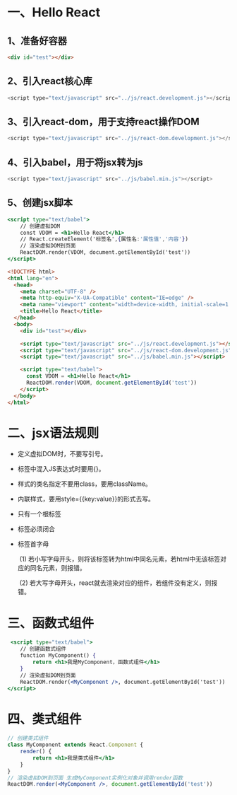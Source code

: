 # 一、Hello React

## 1、准备好容器

```html
<div id="test"></div>
```

## 2、引入react核心库

```js
<script type="text/javascript" src="../js/react.development.js"></script>
```

## 3、引入react-dom，用于支持react操作DOM

```js
<script type="text/javascript" src="../js/react-dom.development.js"></script>
```

## 4、引入babel，用于将jsx转为js

```js
<script type="text/javascript" src="../js/babel.min.js"></script>
```

## 5、创建jsx脚本

```jsx
<script type="text/babel">
    // 创建虚拟DOM
    const VDOM = <h1>Hello React</h1>
    // React.createElement('标签名',{属性名:'属性值','内容'})
    // 渲染虚拟DOM到页面
    ReactDOM.render(VDOM, document.getElementById('test'))
</script>
```



```html
<!DOCTYPE html>
<html lang="en">
  <head>
    <meta charset="UTF-8" />
    <meta http-equiv="X-UA-Compatible" content="IE=edge" />
    <meta name="viewport" content="width=device-width, initial-scale=1.0" />
    <title>Hello React</title>
  </head>
  <body>
    <div id="test"></div>

    <script type="text/javascript" src="../js/react.development.js"></script>
    <script type="text/javascript" src="../js/react-dom.development.js"></script>
    <script type="text/javascript" src="../js/babel.min.js"></script>

    <script type="text/babel">
      const VDOM = <h1>Hello React</h1>
      ReactDOM.render(VDOM, document.getElementById('test'))
    </script>
  </body>
</html>
```



# 二、jsx语法规则

- 定义虚拟DOM时，不要写引号。

- 标签中混入JS表达式时要用{}。

- 样式的类名指定不要用class，要用className。

- 内联样式，要用style={{key:value}}的形式去写。

- 只有一个根标签

- 标签必须闭合

- 标签首字母

  ​      (1) 若小写字母开头，则将该标签转为html中同名元素，若html中无该标签对应的同名元素，则报错。

  ​      (2) 若大写字母开头，react就去渲染对应的组件，若组件没有定义，则报错。



# 三、函数式组件

```jsx
 <script type="text/babel">
    // 创建函数式组件
    function MyComponent() {
        return <h1>我是MyComponent，函数式组件</h1>
    }
    // 渲染虚拟DOM到页面
    ReactDOM.render(<MyComponent />, document.getElementById('test'))
</script>
```



# 四、类式组件

```jsx
// 创建类式组件
class MyComponent extends React.Component {
    render() {
        return <h1>我是类式组件</h1>
    }
}
// 渲染虚拟DOM到页面 生成MyComponent实例化对象并调用render函数
ReactDOM.render(<MyComponent />, document.getElementById('test'))
```

